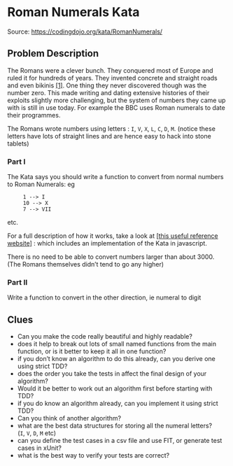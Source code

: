 # Roman Numerals Kata

Source: https://codingdojo.org/kata/RomanNumerals/

## Problem Description

The Romans were a clever bunch. They conquered most of Europe and ruled it for hundreds of years. They invented concrete and straight roads and even bikinis [[1]](http://sights.seindal.dk/sight/456_Roman_Villa_of_Piazza_Armerina.html). One thing they never discovered though was the number zero. This made writing and dating extensive histories of their exploits slightly more challenging, but the system of numbers they came up with is still in use today. For example the BBC uses Roman numerals to date their programmes.

The Romans wrote numbers using letters : `I`, `V`, `X`, `L`, `C`, `D`, `M`. (notice these letters have lots of straight lines and are hence easy to hack into stone tablets)

### Part I

The Kata says you should write a function to convert from normal numbers to Roman Numerals: eg

```
     1 --> I
     10 --> X
     7 --> VII
```

etc.

For a full description of how it works, take a look at [[this useful reference website]](http://www.novaroma.org/via_romana/numbers.html) : which includes an implementation of the Kata in javascript.

There is no need to be able to convert numbers larger than about 3000. (The Romans themselves didn’t tend to go any higher)

### Part II

Write a function to convert in the other direction, ie numeral to digit

## Clues

- Can you make the code really beautiful and highly readable?
- does it help to break out lots of small named functions from the main function, or is it better to keep it all in one function?
- if you don’t know an algorithm to do this already, can you derive one using strict TDD?
- does the order you take the tests in affect the final design of your algorithm?
- Would it be better to work out an algorithm first before starting with TDD?
- if you do know an algorithm already, can you implement it using strict TDD?
- Can you think of another algorithm?
- what are the best data structures for storing all the numeral letters? (`I`, `V`, `D`, `M` etc)
- can you define the test cases in a csv file and use FIT, or generate test cases in xUnit?
- what is the best way to verify your tests are correct?

